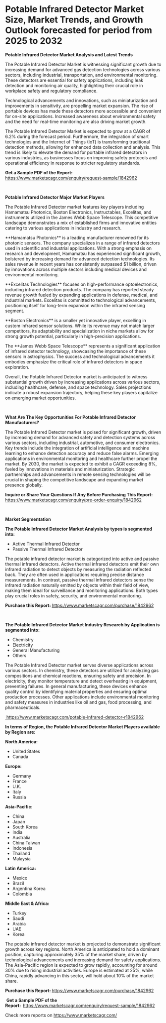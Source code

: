 <p><h1>Potable Infrared Detector Market Size, Market Trends, and Growth Outlook forecasted for period from 2025 to 2032</h1></p><p><strong>Potable Infrared Detector Market Analysis and Latest Trends</strong></p>
<p><p>The Potable Infrared Detector Market is witnessing significant growth due to increasing demand for advanced gas detection technologies across various sectors, including industrial, transportation, and environmental monitoring. These detectors are essential for safety applications, including leak detection and monitoring air quality, highlighting their crucial role in workplace safety and regulatory compliance. </p><p>Technological advancements and innovations, such as miniaturization and improvements in sensitivity, are propelling market expansion. The rise of portable devices has made these detectors more accessible and convenient for on-site applications. Increased awareness about environmental safety and the need for real-time monitoring are also driving market growth. </p><p>The Potable Infrared Detector Market is expected to grow at a CAGR of 6.2% during the forecast period. Furthermore, the integration of smart technologies and the Internet of Things (IoT) is transforming traditional detection methods, allowing for enhanced data collection and analysis. This trend is likely to elevate the demand for portable infrared detectors in various industries, as businesses focus on improving safety protocols and operational efficiency in response to stricter regulatory standards.</p></p>
<p><strong>Get a Sample PDF of the Report:&nbsp;</strong> <a href="https://www.marketscagr.com/enquiry/request-sample/1842962?utm_campaign=3075&utm_medium=2&utm_source=Github&utm_content=ia&utm_term=26032025&utm_id=potable-infrared-detector">https://www.marketscagr.com/enquiry/request-sample/1842962</a></p>
<p>&nbsp;</p>
<p><strong>Potable Infrared Detector Major Market Players</strong></p>
<p><p>The Potable Infrared Detector market features key players including Hamamatsu Photonics, Boston Electronics, Instructables, Excelitas, and instruments utilized in the James Webb Space Telescope. This competitive landscape demonstrates a mix of established firms and innovative entities catering to various applications in industry and research.</p><p>**Hamamatsu Photonics** is a leading manufacturer renowned for its photonic sensors. The company specializes in a range of infrared detectors used in scientific and industrial applications. With a strong emphasis on research and development, Hamamatsu has experienced significant growth, bolstered by increasing demand for advanced detection technologies. Its sales revenue in recent years has consistently surpassed $1 billion, driven by innovations across multiple sectors including medical devices and environmental monitoring.</p><p>**Excelitas Technologies** focuses on high-performance optoelectronics, including infrared detection products. The company has reported steady revenue growth fueled by expanding applications in defense, medical, and industrial markets. Excelitas is committed to technological advancements, positioning itself for long-term expansion within the infrared sensing segment.</p><p>**Boston Electronics** is a smaller yet innovative player, excelling in custom infrared sensor solutions. While its revenue may not match larger competitors, its adaptability and specialization in niche markets allow for strong growth potential, particularly in high-precision applications.</p><p>The **James Webb Space Telescope** represents a significant application of infrared detector technology, showcasing the importance of these sensors in astrophysics. The success and technological advancements it embodies emphasize the critical role of infrared detectors in space exploration.</p><p>Overall, the Potable Infrared Detector market is anticipated to witness substantial growth driven by increasing applications across various sectors, including healthcare, defense, and space technology. Sales projections indicate a robust expansion trajectory, helping these key players capitalize on emerging market opportunities.</p></p>
<p>&nbsp;</p>
<p><strong>What Are The Key Opportunities For Potable Infrared Detector Manufacturers?</strong></p>
<p><p>The Potable Infrared Detector market is poised for significant growth, driven by increasing demand for advanced safety and detection systems across various sectors, including industrial, automotive, and consumer electronics. Key trends include the integration of artificial intelligence and machine learning to enhance detection accuracy and reduce false alarms. Emerging applications in environmental monitoring and healthcare further propel the market. By 2030, the market is expected to exhibit a CAGR exceeding 8%, fueled by innovations in materials and miniaturization. Strategic partnerships and advancements in remote sensing technologies will be crucial in shaping the competitive landscape and expanding market presence globally.</p></p>
<p><strong>Inquire or Share Your Questions If Any Before Purchasing This Report:</strong> <a href="https://www.marketscagr.com/enquiry/pre-order-enquiry/1842962?utm_campaign=3075&utm_medium=2&utm_source=Github&utm_content=ia&utm_term=26032025&utm_id=potable-infrared-detector">https://www.marketscagr.com/enquiry/pre-order-enquiry/1842962</a></p>
<p>&nbsp;</p>
<p><strong>Market Segmentation</strong></p>
<p><strong>The Potable Infrared Detector Market Analysis by types is segmented into:</strong></p>
<p><ul><li>Active Thermal Infrared Detector</li><li>Passive Thermal Infrared Detector</li></ul></p>
<p><p>The potable infrared detector market is categorized into active and passive thermal infrared detectors. Active thermal infrared detectors emit their own infrared radiation to detect objects by measuring the radiation reflected back. They are often used in applications requiring precise distance measurements. In contrast, passive thermal infrared detectors sense the infrared radiation naturally emitted by objects within their field of view, making them ideal for surveillance and monitoring applications. Both types play crucial roles in safety, security, and environmental monitoring.</p></p>
<p><strong>Purchase this Report:&nbsp;</strong><a href="https://www.marketscagr.com/purchase/1842962?utm_campaign=3075&utm_medium=2&utm_source=Github&utm_content=ia&utm_term=26032025&utm_id=potable-infrared-detector">https://www.marketscagr.com/purchase/1842962</a></p>
<p>&nbsp;</p>
<p><strong>The Potable Infrared Detector Market Industry Research by Application is segmented into:</strong></p>
<p><ul><li>Chemistry</li><li>Electricity</li><li>General Manufacturing</li><li>Others</li></ul></p>
<p><p>The Potable Infrared Detector market serves diverse applications across various sectors. In chemistry, these detectors are utilized for analyzing gas compositions and chemical reactions, ensuring safety and precision. In electricity, they monitor temperature and detect overheating in equipment, preventing failures. In general manufacturing, these devices enhance quality control by identifying material properties and ensuring optimal production processes. Other applications include environmental monitoring and safety measures in industries like oil and gas, food processing, and pharmaceuticals.</p></p>
<p><a href="https://www.marketscagr.com/potable-infrared-detector-r1842962?utm_campaign=3075&utm_medium=2&utm_source=Github&utm_content=ia&utm_term=26032025&utm_id=potable-infrared-detector">&nbsp;https://www.marketscagr.com/potable-infrared-detector-r1842962</a></p>
<p><strong>In terms of Region, the Potable Infrared Detector Market Players available by Region are:</strong></p>
<p>
    <p> <strong> North America: </strong>
        <ul>
            <li>United States</li>
            <li>Canada</li>
        </ul>
        </p> 
    <p> <strong> Europe: </strong>
        <ul>
            <li>Germany</li>
            <li>France</li>
            <li>U.K.</li>
            <li>Italy</li>
            <li>Russia</li>
        </ul>
        </p> 
    <p> <strong> Asia-Pacific: </strong>
        <ul>
            <li>China</li>
            <li>Japan</li>
            <li>South Korea</li>
            <li>India</li>
            <li>Australia</li>
            <li>China Taiwan</li>
            <li>Indonesia</li>
            <li>Thailand</li>
            <li>Malaysia</li>
        </ul>
        </p> 
    <p> <strong> Latin America: </strong>
        <ul>
            <li>Mexico</li>
            <li>Brazil</li>
            <li>Argentina Korea</li>
            <li>Colombia</li>
        </ul>
        </p> 
    <p> <strong> Middle East & Africa: </strong>
        <ul>
            <li>Turkey</li>
            <li>Saudi</li>
            <li>Arabia</li>
            <li>UAE</li>
            <li>Korea</li>
        </ul>
    </p>
    </p>
<p><p>The potable infrared detector market is projected to demonstrate significant growth across key regions. North America is anticipated to hold a dominant position, capturing approximately 35% of the market share, driven by technological advancements and increasing demand for safety applications. The Asia-Pacific region is expected to grow rapidly, accounting for around 30% due to rising industrial activities. Europe is estimated at 25%, while China, rapidly advancing in this sector, will hold about 10% of the market share.</p></p>
<p><strong>Purchase this Report: </strong><a href="https://www.marketscagr.com/purchase/1842962?utm_campaign=3075&utm_medium=2&utm_source=Github&utm_content=ia&utm_term=26032025&utm_id=potable-infrared-detector">https://www.marketscagr.com/purchase/1842962</a></p>
<p>&nbsp;<strong>Get a Sample PDF of the Report:&nbsp;&nbsp;</strong><a href="https://www.marketscagr.com/enquiry/request-sample/1842962?utm_campaign=3075&utm_medium=2&utm_source=Github&utm_content=ia&utm_term=26032025&utm_id=potable-infrared-detector">https://www.marketscagr.com/enquiry/request-sample/1842962</a></p>
<p><strong></strong></p>
<p>Check more reports on <a href="https://www.marketscagr.com/?utm_campaign=3075&utm_medium=2&utm_source=Github&utm_content=ia&utm_term=26032025&utm_id=potable-infrared-detector">https://www.marketscagr.com/</a></p>